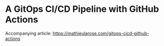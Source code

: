 # A GitOps CI/CD Pipeline with GitHub Actions

Accompanying article: https://mathieularose.com/gitops-cicd-github-actions
